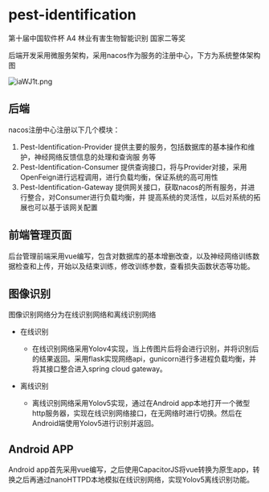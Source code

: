 # pest-identification

第十届中国软件杯 A4 林业有害生物智能识别 国家二等奖

后端开发采用微服务架构，采用nacos作为服务的注册中心，下方为系统整体架构图

![iaWJ1t.png](https://i.328888.xyz/2023/05/06/iaWJ1t.png)

## 后端

nacos注册中心注册以下几个模块：

1. Pest-Identification-Provider
    提供主要的服务，包括数据库的基本操作和维护，神经网络反馈信息的处理和查询服    务等
2. Pest-Identification-Consumer
   提供查询接口，将与Provider对接，采用OpenFeign进行远程调用，进行负载均衡，保证系统的高可用性
3. Pest-Identification-Gateway
   提供网关接口，获取nacos的所有服务，并进行整合，对Consumer进行负载均衡，并    提高系统的灵活性，以后对系统的拓展也可以基于该网关配置

## 前端管理页面

后台管理前端采用vue编写，包含对数据库的基本增删改查，以及神经网络训练数据检查和上传，开始以及结束训练，修改训练参数，查看损失函数状态等功能。

## 图像识别

图像识别网络分为在线识别网络和离线识别网络

- 在线识别
  
  - 在线识别网络采用Yolov4实现，当上传图片后将会进行识别，并将识别后的结果返回。采用flask实现网络api，gunicorn进行多进程负载均衡，并将其接口整合进入spring cloud gateway。

- 离线识别
  
  - 离线识别网络采用Yolov5实现，通过在Android app本地打开一个微型http服务器，实现在线识别网络接口，在无网络时进行切换。然后在Android端使用Yolov5进行识别并返回。

## Android APP

Android app首先采用vue编写，之后使用CapacitorJS将vue转换为原生app，转换之后再通过nanoHTTPD本地模拟在线识别网络，实现Yolov5离线识别功能。
